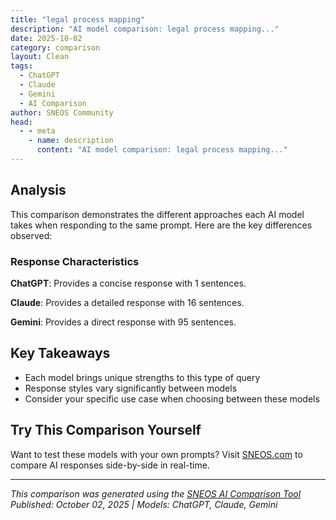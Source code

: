 ```yaml
---
title: "legal process mapping"
description: "AI model comparison: legal process mapping..."
date: 2025-10-02
category: comparison
layout: Clean
tags:
  - ChatGPT
  - Claude
  - Gemini
  - AI Comparison
author: SNEOS Community
head:
  - - meta
    - name: description
      content: "AI model comparison: legal process mapping..."
---
```


<ChatComparison
  title="legal process mapping"
  prompt="legal process mapping"
  :responses='{
    "ChatGPT": "Legal process mapping is a visual representation of the various steps involved in a legal process or workflow. It helps legal professionals understand, analyze, and improve the efficiency of their work by identifying bottlenecks, redundancies, and opportunities for improvement. Here’s a breakdown of key aspects related to legal process mapping:\n\n### 1. **Objectives of Legal Process Mapping**\n- **Clarification of Processes:** To gain a clear understanding of current workflows and how different legal tasks interconnect.\n- **Efficiency Improvement:** To identify and eliminate unnecessary steps in a process, streamlining operations.\n- **Standardization:** To create standardized processes for consistency in handling legal matters.\n- **Training and Onboarding:** To provide a visual aid for training new legal professionals in standard operating procedures.\n- **Compliance and Risk Management:** To ensure that processes comply with legal regulations and identify risk factors.\n\n### 2. **Steps in Legal Process Mapping**\n1. **Define the Scope:** Identify which legal process you want to map (e.g., contract drafting, litigation process, compliance checks).\n2. **Gather Information:** Collect data and insights from stakeholders involved in the process, including attorneys, paralegals, and support staff.\n3. **Identify Stakeholders:** Determine who is involved in the process and their responsibilities.\n4. **List Tasks and Activities:** Outline every step, action, and decision point within the process.\n5. **Choose a Mapping Tool:** Select a method or software for creating the map (e.g., flowcharts, swim lane diagrams, specialized software like Lucidchart or Visual Paradigm).\n6. **Create the Map:** Visualize the process, indicating the sequence of tasks, decision points, duration, and responsible parties.\n7. **Analyze the Map:** Identify inefficiencies, potential risks, and areas for improvement.\n8. **Iterate and Optimize:** Make necessary adjustments based on feedback and analysis, and implement improvements.\n9. **Document and Share:** Ensure the final process map is documented and shared with stakeholders for reference and use.\n\n### 3. **Common Legal Processes to Map**\n- **Contract Lifecycle Management:** From negotiation to execution and management.\n- **Litigation Process:** Filing a case, discovery, trial, and resolution.\n- **Regulatory Compliance:** Steps to ensure compliance with legal regulations and standards.\n- **Client Intake Process:** Initial consultation to onboarding.\n\n### 4. **Tools for Legal Process Mapping**\n- **Flowchart Software:** Lucidchart, Visio, or SmartDraw for creating visual diagrams.\n- **Project Management Tools:** Tools like Asana or Trello can help manage legal tasks.\n- **Business Process Management (BPM) Tools:** Software like Bizagi or Signavio designed specifically for process mapping.\n\n### 5. **Benefits of Legal Process Mapping**\n- Enhanced clarity and communication among team members.\n- Improved turnaround times and service delivery.\n- Increased compliance and risk mitigation.\n- Better allocation of resources and personnel.\n\n### 6. **Challenges**\n- Resistance to change from team members accustomed to existing processes.\n- Difficulty in accurately capturing all nuances of complex legal processes.\n- Time and resource investment required to create and maintain process maps.\n\nBy employing legal process mapping, organizations can transform their legal workflows, leading to improved productivity, better client service, and enhanced compliance with legal requirements.",
    "Claude": "# Legal Process Mapping: A Comprehensive Guide\n\n## What is Legal Process Mapping?\n\nLegal process mapping is the systematic documentation and visualization of legal workflows, procedures, and decision-making processes within organizations. It creates a clear, visual representation of how legal work flows from start to finish.\n\n## Key Benefits\n\n### \uD83D\uDCCA **Efficiency \u0026 Clarity**\n- Identifies bottlenecks and redundancies\n- Standardizes procedures across teams\n- Reduces time spent on routine tasks\n- Improves resource allocation\n\n### \u2696\uFE0F **Risk Management**\n- Ensures compliance requirements are met\n- Identifies potential failure points\n- Creates accountability checkpoints\n- Documents audit trails\n\n### \uD83D\uDCB0 **Cost Control**\n- Tracks time and resources spent on processes\n- Identifies opportunities for automation\n- Reduces external counsel dependency\n- Improves budget forecasting\n\n## Common Legal Processes to Map\n\n### **Contract Management**\n- Contract drafting \u2192 Review \u2192 Negotiation \u2192 Approval \u2192 Execution \u2192 Storage\n\n### **Litigation Management**\n- Case intake \u2192 Research \u2192 Discovery \u2192 Motion practice \u2192 Settlement/Trial \u2192 Appeals\n\n### **Compliance Monitoring**\n- Regulatory tracking \u2192 Assessment \u2192 Implementation \u2192 Training \u2192 Monitoring \u2192 Reporting\n\n### **Corporate Governance**\n- Board meetings \u2192 Documentation \u2192 Regulatory filings \u2192 Stakeholder communications\n\n## Mapping Methodology\n\n### 1. **Process Identification**\n- Define scope and boundaries\n- Identify stakeholders\n- Gather current state information\n\n### 2. **Documentation**\n- Map current workflow (\u0022as-is\u0022)\n- Identify decision points\n- Note required approvals and sign-offs\n- Document timelines and deadlines\n\n### 3. **Analysis**\n- Identify pain points and inefficiencies\n- Assess risk areas\n- Evaluate resource requirements\n- Consider technology opportunities\n\n### 4. **Optimization**\n- Design improved workflow (\u0022to-be\u0022)\n- Implement changes\n- Train stakeholders\n- Monitor and refine\n\n## Mapping Tools \u0026 Techniques\n\n### **Visual Tools**\n- **Flowcharts**: Simple linear processes\n- **Swimlane diagrams**: Multi-department processes\n- **BPMN diagrams**: Complex business processes\n- **Value stream maps**: End-to-end process analysis\n\n### **Software Options**\n- Microsoft Visio\n- Lucidchart\n- Process Street\n- Legal-specific platforms (e.g., SimpleLegal, ContractWorks)\n\n## Best Practices\n\n### \u2705 **Do:**\n- Involve all stakeholders in mapping exercises\n- Start with high-impact, high-frequency processes\n- Use consistent symbols and terminology\n- Regular review and updates\n- Include compliance checkpoints\n- Document exceptions and escalation procedures\n\n### \u274C **Avoid:**\n- Over-complicating simple processes\n- Mapping in isolation without stakeholder input\n- Neglecting to update maps when processes change\n- Ignoring technology integration opportunities\n\n## Implementation Framework\n\n### **Phase 1: Assessment** (2-4 weeks)\n- Inventory existing processes\n- Prioritize mapping opportunities\n- Assemble project team\n\n### **Phase 2: Mapping** (4-8 weeks)\n- Create current state maps\n- Conduct stakeholder interviews\n- Identify improvement opportunities\n\n### **Phase 3: Optimization** (6-12 weeks)\n- Design future state processes\n- Develop implementation plan\n- Create training materials\n\n### **Phase 4: Implementation** (Ongoing)\n- Roll out new processes\n- Monitor performance metrics\n- Continuously improve\n\n## Measuring Success\n\n### **Key Performance Indicators**\n- Process completion time\n- Error rates\n- Cost per process\n- Stakeholder satisfaction\n- Compliance metrics\n- Automation percentage\n\n---\n\n## Getting Started\n\n1. **Choose a pilot process** (start small)\n2. **Assemble your team** (include process participants)\n3. **Document the current state** (map what actually happens)\n4. **Identify quick wins** (low-effort, high-impact improvements)\n5. **Plan your improvements** (design the future state)\n6. **Implement and measure** (track results and refine)\n\nWould you like me to elaborate on any specific aspect of legal process mapping or help you with mapping a particular legal process?",
    "Gemini": "Legal process mapping is the visual representation of the steps involved in a legal process, from initiation to completion. It\u0027s a powerful tool used by legal professionals to analyze, streamline, and improve the efficiency and effectiveness of their operations.\n\nHere\u0027s a breakdown of what you should know about legal process mapping:\n\n**What is Legal Process Mapping?**\n\n*   **Visual Representation:** It uses diagrams, flowcharts, or other visual formats to illustrate the sequence of tasks, decision points, and actors involved in a legal process.\n*   **End-to-End View:**  It covers the entire process, starting from the initial trigger (e.g., receiving a new case, responding to a subpoena) to the final outcome (e.g., case resolution, completed investigation).\n*   **Process Analysis Tool:**  It\u0027s not just about drawing a picture; it\u0027s about analyzing the process to identify bottlenecks, inefficiencies, redundancies, and areas for improvement.\n*   **Collaborative Exercise:**  Ideally, it involves input from all stakeholders involved in the process, ensuring a comprehensive and accurate representation.\n\n**Why is Legal Process Mapping Important?**\n\n*   **Improved Efficiency:**  By visualizing the process, you can identify and eliminate unnecessary steps, leading to faster turnaround times and reduced costs.\n*   **Enhanced Clarity:**  It provides a clear and consistent understanding of roles and responsibilities, minimizing confusion and errors.\n*   **Standardization:**  It helps to standardize processes, ensuring consistency in how work is performed and reducing variability.\n*   **Risk Management:**  It can help identify potential risks and compliance issues within the process.\n*   **Better Training:**  Process maps serve as excellent training materials for new employees, providing a clear overview of how things work.\n*   **Automation Opportunities:**  It can reveal opportunities for automation, freeing up legal professionals to focus on higher-value tasks.\n*   **Data-Driven Decision-Making:** By understanding the process steps, you can better track key metrics and use data to make informed decisions about process improvements.\n*   **Improved Client Satisfaction:** Faster turnaround times, reduced errors, and more consistent service delivery can lead to happier clients.\n\n**Key Elements of a Legal Process Map:**\n\n*   **Start and End Points:** Clearly defined beginnings and endings of the process.\n*   **Tasks/Activities:** Specific actions performed within the process (e.g., \u0022Review documents,\u0022 \u0022Draft complaint,\u0022 \u0022File motion\u0022). These are typically represented as rectangles or boxes.\n*   **Decision Points:** Points where a decision needs to be made that affects the flow of the process (e.g., \u0022Is this a valid claim?\u0022). Represented as diamonds.\n*   **Actors/Roles:** The individuals or teams responsible for performing each task (e.g., \u0022Paralegal,\u0022 \u0022Associate Attorney,\u0022 \u0022Partner\u0022).\n*   **Inputs:** The materials, information, or resources required to perform each task (e.g., \u0022Client documents,\u0022 \u0022Legal research,\u0022 \u0022Court rules\u0022).\n*   **Outputs:** The results of each task (e.g., \u0022Draft complaint,\u0022 \u0022Memo of law,\u0022 \u0022Filed motion\u0022).\n*   **Flowlines/Arrows:** Lines connecting the elements to show the sequence of steps.\n*   **Swimlanes (Optional):** Horizontal or vertical sections that group tasks by role or department, providing a clearer picture of responsibilities.\n*   **Metrics (Optional):** Key performance indicators (KPIs) or metrics associated with each step, allowing for performance monitoring. (e.g., Time to complete, Error rate)\n\n**Types of Legal Process Maps:**\n\n*   **High-Level Process Map:** Provides a general overview of the process, focusing on the main steps.\n*   **Detailed Process Map:**  Breaks down each step into more granular detail, showing all the sub-tasks and decision points.\n*   **Swimlane Process Map:**  Organizes the process by roles or departments, highlighting responsibilities.\n*   **\u0022As-Is\u0022 Process Map:**  Represents the current state of the process, documenting how things are actually done.\n*   **\u0022To-Be\u0022 Process Map:**  Represents the desired future state of the process, showing how it should be done after improvements are implemented.\n*   **Value Stream Map:** Focuses on identifying value-added and non-value-added activities to optimize the process.\n\n**Steps to Create a Legal Process Map:**\n\n1.  **Define the Scope:**  Clearly define the process you want to map (e.g., \u0022Client Intake Process,\u0022 \u0022Discovery Process,\u0022 \u0022Contract Review Process\u0022).\n2.  **Gather a Team:**  Assemble a team of stakeholders who are involved in the process and have valuable insights.\n3.  **Document the \u0022As-Is\u0022 Process:**  Map out the current state of the process, step by step.  Talk to the people who actually perform the work. Don\u0027t assume you know how it\u0027s done.\n4.  **Analyze the Process:**  Identify bottlenecks, inefficiencies, redundancies, and potential risks.  Look for opportunities to streamline the process and eliminate waste.\n5.  **Design the \u0022To-Be\u0022 Process:**  Create a map of the improved process, incorporating the changes identified in the analysis.\n6.  **Implement the Changes:**  Put the new process into practice, providing training and support to employees.\n7.  **Monitor and Measure:**  Track key metrics to assess the effectiveness of the changes and make further adjustments as needed.\n8. **Iterate:** Process mapping and improvement isn\u0027t a one-time activity.  Regularly review and update the process maps to ensure they remain accurate and effective.\n\n**Tools for Legal Process Mapping:**\n\n*   **Basic Tools:**\n    *   **Whiteboards and Markers:**  Simple and effective for brainstorming and initial mapping.\n    *   **Paper and Pencil:**  Another low-tech option for creating initial drafts.\n    *   **Microsoft Word or PowerPoint:**  Can be used to create basic flowcharts and diagrams.\n*   **Specialized Software:**\n    *   **Microsoft Visio:**  Popular diagramming tool with a wide range of templates and shapes.\n    *   **Lucidchart:**  Cloud-based diagramming tool with collaborative features.\n    *   **Draw.io:**  Free, open-source diagramming tool.\n    *   **Bizagi Modeler:**  Free tool specifically designed for business process modeling.\n    *   **Kissflow:**  Low-code platform for workflow automation that includes process mapping capabilities.\n\n**Tips for Effective Legal Process Mapping:**\n\n*   **Keep it Simple:**  Use clear and concise language, avoiding jargon.\n*   **Use Standard Symbols:**  Follow established flowchart conventions for consistency.\n*   **Involve the Right People:**  Ensure that all stakeholders are represented in the mapping process.\n*   **Focus on Accuracy:**  Make sure the map accurately reflects the actual process.\n*   **Be Objective:**  Don\u0027t be afraid to challenge assumptions and question the status quo.\n*   **Communicate Clearly:**  Share the process maps with all stakeholders and solicit feedback.\n*   **Regularly Review and Update:**  Keep the process maps current and relevant as the process evolves.\n*   **Start Small:** Don\u0027t try to map everything at once. Begin with a manageable process and gradually expand your efforts.\n*   **Use the Maps:** The most beautiful process map in the world is useless if it\u0027s sitting in a drawer (or a shared drive) and not being used for analysis and improvement.\n\n**Examples of Legal Processes that Can be Mapped:**\n\n*   Client Intake\n*   Conflict Check\n*   Case Opening\n*   Discovery Process (e.g., Document Review, Interrogatories)\n*   Contract Drafting and Review\n*   Legal Research\n*   Motion Practice\n*   Trial Preparation\n*   Invoice Generation and Payment\n*   Records Management\n*   Responding to a Subpoena\n*   E-Discovery Workflow\n\nBy implementing legal process mapping, legal professionals can gain a deeper understanding of their operations, improve efficiency, reduce costs, and deliver better service to their clients. It\u0027s a valuable tool for any law firm or legal department looking to optimize its performance.\n"
  }'
  published-date="03:10"
/>

## Analysis

This comparison demonstrates the different approaches each AI model takes when responding to the same prompt. Here are the key differences observed:

### Response Characteristics

**ChatGPT**: Provides a concise response with 1 sentences. 

**Claude**: Provides a detailed response with 16 sentences. 

**Gemini**: Provides a direct response with 95 sentences. 

## Key Takeaways

- Each model brings unique strengths to this type of query
- Response styles vary significantly between models
- Consider your specific use case when choosing between these models

## Try This Comparison Yourself

Want to test these models with your own prompts? Visit [SNEOS.com](https://sneos.com) to compare AI responses side-by-side in real-time.

---

*This comparison was generated using the [SNEOS AI Comparison Tool](https://sneos.com)*
*Published: October 02, 2025 | Models: ChatGPT, Claude, Gemini*
